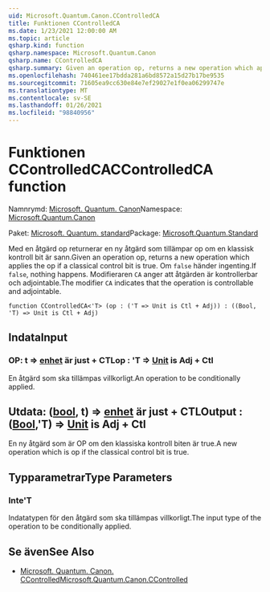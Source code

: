 ```yaml
---
uid: Microsoft.Quantum.Canon.CControlledCA
title: Funktionen CControlledCA
ms.date: 1/23/2021 12:00:00 AM
ms.topic: article
qsharp.kind: function
qsharp.namespace: Microsoft.Quantum.Canon
qsharp.name: CControlledCA
qsharp.summary: Given an operation op, returns a new operation which applies the op if a classical control bit is true. If `false`, nothing happens. The modifier `CA` indicates that the operation is controllable and adjointable.
ms.openlocfilehash: 740461ee17bdda281a6bd8572a15d27b17be9535
ms.sourcegitcommit: 71605ea9cc630e84e7ef29027e1f0ea06299747e
ms.translationtype: MT
ms.contentlocale: sv-SE
ms.lasthandoff: 01/26/2021
ms.locfileid: "98840956"
---
```

# <a name="ccontrolledca-function"></a><span data-ttu-id="34425-102">Funktionen CControlledCA</span><span class="sxs-lookup"><span data-stu-id="34425-102">CControlledCA function</span></span>

<span data-ttu-id="34425-103">Namnrymd: [Microsoft. Quantum. Canon](xref:Microsoft.Quantum.Canon)</span><span class="sxs-lookup"><span data-stu-id="34425-103">Namespace: [Microsoft.Quantum.Canon](xref:Microsoft.Quantum.Canon)</span></span>

<span data-ttu-id="34425-104">Paket: [Microsoft. Quantum. standard](https://nuget.org/packages/Microsoft.Quantum.Standard)</span><span class="sxs-lookup"><span data-stu-id="34425-104">Package: [Microsoft.Quantum.Standard](https://nuget.org/packages/Microsoft.Quantum.Standard)</span></span>


<span data-ttu-id="34425-105">Med en åtgärd op returnerar en ny åtgärd som tillämpar op om en klassisk kontroll bit är sann.</span><span class="sxs-lookup"><span data-stu-id="34425-105">Given an operation op, returns a new operation which applies the op if a classical control bit is true.</span></span> <span data-ttu-id="34425-106">Om `false` händer ingenting.</span><span class="sxs-lookup"><span data-stu-id="34425-106">If `false`, nothing happens.</span></span>
<span data-ttu-id="34425-107">Modifieraren `CA` anger att åtgärden är kontrollerbar och adjointable.</span><span class="sxs-lookup"><span data-stu-id="34425-107">The modifier `CA` indicates that the operation is controllable and adjointable.</span></span>

```qsharp
function CControlledCA<'T> (op : ('T => Unit is Ctl + Adj)) : ((Bool, 'T) => Unit is Ctl + Adj)
```


## <a name="input"></a><span data-ttu-id="34425-108">Indata</span><span class="sxs-lookup"><span data-stu-id="34425-108">Input</span></span>

### <a name="op--t--unit--is-adj--ctl"></a><span data-ttu-id="34425-109">OP: t => [enhet](xref:microsoft.quantum.lang-ref.unit)  är just + CTL</span><span class="sxs-lookup"><span data-stu-id="34425-109">op : 'T => [Unit](xref:microsoft.quantum.lang-ref.unit)  is Adj + Ctl</span></span>

<span data-ttu-id="34425-110">En åtgärd som ska tillämpas villkorligt.</span><span class="sxs-lookup"><span data-stu-id="34425-110">An operation to be conditionally applied.</span></span>



## <a name="output--boolt--unit--is-adj--ctl"></a><span data-ttu-id="34425-111">Utdata: ([bool](xref:microsoft.quantum.lang-ref.bool), t) => [enhet](xref:microsoft.quantum.lang-ref.unit)  är just + CTL</span><span class="sxs-lookup"><span data-stu-id="34425-111">Output : ([Bool](xref:microsoft.quantum.lang-ref.bool),'T) => [Unit](xref:microsoft.quantum.lang-ref.unit)  is Adj + Ctl</span></span>

<span data-ttu-id="34425-112">En ny åtgärd som är OP om den klassiska kontroll biten är true.</span><span class="sxs-lookup"><span data-stu-id="34425-112">A new operation which is op if the classical control bit is true.</span></span>

## <a name="type-parameters"></a><span data-ttu-id="34425-113">Typparametrar</span><span class="sxs-lookup"><span data-stu-id="34425-113">Type Parameters</span></span>

### <a name="t"></a><span data-ttu-id="34425-114">Inte</span><span class="sxs-lookup"><span data-stu-id="34425-114">'T</span></span>

<span data-ttu-id="34425-115">Indatatypen för den åtgärd som ska tillämpas villkorligt.</span><span class="sxs-lookup"><span data-stu-id="34425-115">The input type of the operation to be conditionally applied.</span></span>

## <a name="see-also"></a><span data-ttu-id="34425-116">Se även</span><span class="sxs-lookup"><span data-stu-id="34425-116">See Also</span></span>

- [<span data-ttu-id="34425-117">Microsoft. Quantum. Canon. CControlled</span><span class="sxs-lookup"><span data-stu-id="34425-117">Microsoft.Quantum.Canon.CControlled</span></span>](xref:Microsoft.Quantum.Canon.CControlled)